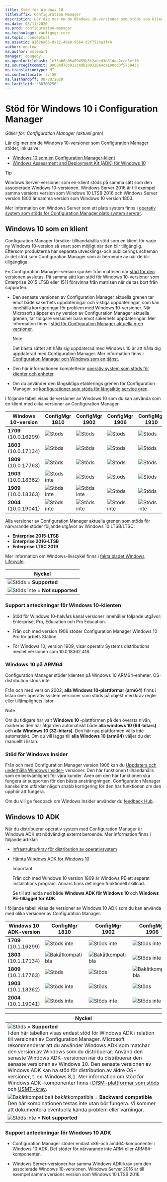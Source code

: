 ```yaml
---
title: Stöd för Windows 10
titleSuffix: Configuration Manager
description: Lär dig mer om de Windows 10-versioner som stöds som klienter eller för OSD med Configuration Manager
ms.date: 08/11/2020
ms.prod: configuration-manager
ms.technology: configmgr-core
ms.topic: conceptual
ms.assetid: a1626a65-da22-49e0-9564-d2f752ea3f4b
author: mestew
ms.author: mstewart
manager: dougeby
ms.openlocfilehash: 1e35a66c05a09455b3f2aded3d81daa2ccd5eff0
ms.sourcegitcommit: 99084d70c032c4db109328a4ca100cd3f5759433
ms.translationtype: MT
ms.contentlocale: sv-SE
ms.lasthandoff: 08/20/2020
ms.locfileid: "88700256"
---
```

# <a name="support-for-windows-10-in-configuration-manager"></a>Stöd för Windows 10 i Configuration Manager  

*Gäller för: Configuration Manager (aktuell gren)*

Lär dig mer om de Windows 10-versioner som Configuration Manager stöder, inklusive:

- [Windows 10 som en Configuration Manager-klient](#windows-10-as-a-client)
- [Windows Assessment and Deployment Kit (ADK) för Windows 10](#windows-10-adk)

> [!TIP]
> Windows Server-versioner som en-klient stöds på samma sätt som den associerade Windows 10-versionen. Windows Server 2016 är till exempel samma versions version som Windows 10 LTSB 2016 och Windows Server version 1803 är samma version som Windows 10 version 1803.
>
> Mer information om Windows Server som ett plats system finns i [operativ system som stöds för Configuration Manager plats system servrar](supported-operating-systems-for-site-system-servers.md#bkmk_core).

## <a name="windows-10-as-a-client"></a>Windows 10 som en klient

Configuration Manager försöker tillhandahålla stöd som en klient för varje ny Windows 10-version så snart som möjligt när den blir tillgänglig. Eftersom produkterna har separata utvecklings-och publicerings scheman är det stöd som Configuration Manager som är beroende av när de blir tillgängliga.

En Configuration Manager-version sjunker från matrisen när [stöd för den versionen](../../servers/manage/current-branch-versions-supported.md) avslutas. På samma sätt kan stöd för Windows 10-versioner som Enterprise 2015 LTSB eller 1511 försvinna från matrisen när de tas bort från supporten.

- Den senaste versionen av Configuration Manager aktuella grenen tar emot både säkerhets uppdateringar och viktiga uppdateringar, som kan innehålla korrigeringar för problem med Windows 10-versioner. När Microsoft släpper en ny version av Configuration Manager aktuella grenen, tar tidigare versioner bara emot säkerhets uppdateringar. Mer information finns i [stöd för Configuration Manager aktuella gren versioner](../../servers/manage/current-branch-versions-supported.md).  

    > [!NOTE]
    > Det bästa sättet att hålla sig uppdaterad med Windows 10 är att hålla dig uppdaterad med Configuration Manager. Mer information finns i [Configuration Manager och Windows som en tjänst](../../understand/configuration-manager-and-windows-as-service.md).  

- Den här informationen kompletterar [operativ system som stöds för klienter och enheter](supported-operating-systems-for-clients-and-devices.md).  

- Om du använder den långsiktiga etablerings grenen för Configuration Manager, se [konfigurationer som stöds för långsiktig service gren](../../understand/supported-configurations-for-ltsb.md).  

I följande tabell visas de versioner av Windows 10 som du kan använda som en klient med olika versioner av Configuration Manager.

| Windows 10-version | ConfigMgr 1810 | ConfigMgr 1902 | ConfigMgr 1906 | ConfigMgr 1910 | ConfigMgr 2002 | ConfigMgr 2006 |
|---------------------|-----|-----|-----|-----|-----|-----|
| **1709**<br>(10.0.16299)   <!--10/13/2020-->   | ![Stöds](media/green_check.png) | ![Stöds](media/green_check.png) | ![Stöds](media/green_check.png) | ![Stöds](media/green_check.png) | ![Stöds](media/green_check.png) | ![Stöds](media/green_check.png) |
| **1803**<br>(10.0.17134)   <!--11/10/2020-->   | ![Stöds](media/green_check.png) | ![Stöds](media/green_check.png) | ![Stöds](media/green_check.png) | ![Stöds](media/green_check.png) | ![Stöds](media/green_check.png) | ![Stöds](media/green_check.png) |
| **1809**<br>(10.0.17763)   <!--05/11/2021-->   | ![Stöds](media/green_check.png) | ![Stöds](media/green_check.png) | ![Stöds](media/green_check.png) | ![Stöds](media/green_check.png) | ![Stöds](media/green_check.png) | ![Stöds](media/green_check.png) |
| **1903**<br>(10.0.18362)   <!--12/08/2020-->   | ![Stöds inte](media/Red_X.png) | ![Stöds](media/green_check.png) | ![Stöds](media/green_check.png) | ![Stöds](media/green_check.png) | ![Stöds](media/green_check.png) | ![Stöds](media/green_check.png) |
| **1909**<br>(10.0.18363)   <!--05/10/2022-->   | ![Stöds inte](media/Red_X.png) | ![Stöds inte](media/Red_X.png) | ![Stöds](media/green_check.png) | ![Stöds](media/green_check.png) | ![Stöds](media/green_check.png) | ![Stöds](media/green_check.png) |
| **2004**<br>(10.0.19041)   <!--12/14/2021-->   | ![Stöds inte](media/Red_X.png) | ![Stöds inte](media/Red_X.png) | ![Stöds inte](media/Red_X.png) | ![Stöds inte](media/Red_X.png) | ![Stöds](media/green_check.png) | ![Stöds](media/green_check.png) |

Alla versioner av Configuration Manager aktuella grenen som stöds för närvarande stöder följande utgåvor av Windows 10 LTSB/LTSC:

- **Enterprise 2015-LTSB** <!--10/14/2025-->
- **Enterprise 2016-LTSB** <!--10/13/2026-->
- **Enterprise LTSC 2019** <!--01/09/2029-->

Mer information om Windows-livscykel finns i [fakta bladet Windows Lifecycle](https://support.microsoft.com/help/13853/windows-lifecycle-fact-sheet).

| Nyckel |
|--|
| ![Stöds ](media/green_check.png)  =  **Supported**  |
| ![Stöds inte ](media/Red_X.png)  =  **Not supported** |

### <a name="windows-10-client-support-notes"></a><a name="bkmk_win10-notes"></a> Support anteckningar för Windows 10-klienten

- Stöd för Windows 10-halvårs kanal versioner innehåller följande utgåvor: Enterprise, Pro, Education och Pro Education.  

- Från och med version 1906 stöder Configuration Manager Windows 10 Pro för arbets Station.

- För Windows 10, version 1909, visar operativ Systems distributions mediet versionen som 10.0.18362.418.

### <a name="windows-10-on-arm64"></a><a name="bkmk_arm64"></a> Windows 10 på ARM64

Configuration Manager stöder klienten på Windows 10 ARM64-enheter. OS-distribution stöds inte.<!-- 1353704 -->

Från och med version 2002,<!--5954175--> **alla Windows 10-plattformar (arm64)** finns i listan över operativ system versioner som stöds på objekt med krav regler eller tillämplighets listor.

> [!NOTE]
> Om du tidigare har valt **Windows 10** -plattformen på den översta nivån, markeras den här åtgärden automatiskt både **alla windows 10 (64-bitars)** och **alla Windows 10 (32-bitars)**. Den här nya plattformen väljs inte automatiskt. Om du vill lägga till **alla Windows 10 (arm64)** väljer du det manuellt i listan.

### <a name="support-for-windows-insider"></a><a name="bkmk_WIfB-support"></a> Stöd för Windows Insider

Från och med Configuration Manager version 1906 kan du [Uppdatera och underhålla Windows Insider-](../../../sum/get-started/configure-classifications-and-products.md#bkmk_WIfB) versioner. Den här funktionen tillhandahålls som en bekvämlighet för våra kunder. Även om den här funktionen ska fungera är supporten för den bästa ansträngningen. Configuration Manager kanske inte utfärdar någon snabb korrigering för den här funktionen om den upphör att fungera.  

Om du vill ge feedback om Windows Insider använder du [feedback Hub](/windows-insider/at-work-pro/wip-4-biz-feedback).

## <a name="windows-10-adk"></a>Windows 10 ADK

När du distribuerar operativ system med Configuration Manager är Windows ADK ett nödvändigt externt beroende. Mer information finns i följande artiklar:

- [Infrastrukturkrav för distribution av operativsystem](../../../osd/plan-design/infrastructure-requirements-for-operating-system-deployment.md#windows-adk-for-windows-10)

- [Hämta Windows ADK för Windows 10](/windows-hardware/get-started/adk-install)

    > [!IMPORTANT]
    > Från och med Windows 10 version 1809 är Windows PE ett separat installations program. Annars finns det ingen funktionell skillnad.
    >
    > Se till att ladda ned både **Windows ADK för Windows 10** och **Windows PE-tillägget för ADK**.

I följande tabell visas de versioner av Windows 10 ADK som du kan använda med olika versioner av Configuration Manager.

| Windows 10 ADK-version  | ConfigMgr 1810 | ConfigMgr 1902 | ConfigMgr 1906 | ConfigMgr 1910 | ConfigMgr 2002 | ConfigMgr 2006 |
|--------------------|-----|-----|-----|-----|-----|-----|
| **1709**<br>(10.1.16299) | ![Stöds inte](media/Red_X.png)   | ![Stöds inte](media/Red_X.png) | ![Stöds inte](media/Red_X.png) | ![Stöds inte](media/Red_X.png) | ![Stöds inte](media/Red_X.png) | ![Stöds inte](media/Red_X.png) |
| **1803**<br>(10.1.17134) | ![Bakåtkompatibla](media/blue_compat.png) | ![Bakåtkompatibla](media/blue_compat.png) | ![Stöds inte](media/Red_X.png) | ![Stöds inte](media/Red_X.png) | ![Stöds inte](media/Red_X.png) | ![Stöds inte](media/Red_X.png) |
| **1809**<br>(10.1.17763) | ![Stöds](media/green_check.png) | ![Stöds](media/green_check.png) | ![Bakåtkompatibla](media/blue_compat.png) | ![Bakåtkompatibla](media/blue_compat.png) | ![Stöds inte](media/Red_X.png) | ![Stöds inte](media/Red_X.png) |
| **1903**<br>(10.1.18362) | ![Stöds inte](media/Red_X.png) | ![Stöds](media/green_check.png) | ![Stöds](media/green_check.png) | ![Stöds](media/green_check.png) | ![Stöds](media/green_check.png) | ![Bakåtkompatibla](media/blue_compat.png) |
| **2004**<br>(10.1.19041) | ![Stöds inte](media/Red_X.png) | ![Stöds inte](media/Red_X.png) | ![Stöds inte](media/Red_X.png) | ![Stöds inte](media/Red_X.png) | ![Stöds](media/green_check.png) | ![Stöds](media/green_check.png) |

|Nyckel|
|--|
| ![Stöds ](media/green_check.png)  =  **Supported** <br/> I den här tabellen visas endast stöd för Windows ADK i relation till versionen av Configuration Manager. Microsoft rekommenderar att du använder Windows ADK som matchar den version av Windows som du distribuerar. Använd den senaste Windows ADK-versionen när du distribuerar den senaste versionen av Windows 10. Den senaste versionen av Windows ADK kan ha stöd för distribution av äldre OS-versioner, t. ex. Windows 8,1.<!-- SCCMDocs issue 1229 --> Mer information om stöd för Windows ADK-komponenter finns i [DISM-plattformar som stöds](/windows-hardware/manufacture/desktop/dism-supported-platforms) och [USMT-krav](/windows/deployment/usmt/usmt-requirements#bkmk-1). |
| ![Bakåtkompatibelt bakåtkompatibla ](media/blue_compat.png)   =  **Backward compatible** <br/> Den här kombinationen testas inte utan bör fungera. Vi kommer att dokumentera eventuella kända problem eller varningar. |
| ![Stöds inte ](media/Red_X.png)  =  **Not supported** |

### <a name="windows-10-adk-support-notes"></a><a name="bkmk_adk-notes"></a> Support anteckningar för Windows 10 ADK

- Configuration Manager stöder endast x86-och amd64-komponenter i Windows 10 ADK. Det stöder för närvarande inte ARM-eller ARM64-komponenter.

- Windows Server-versioner har samma Windows ADK-krav som den associerade Windows 10-versionen. Windows Server 2016 är till exempel samma versions version som Windows 10 LTSB 2016.